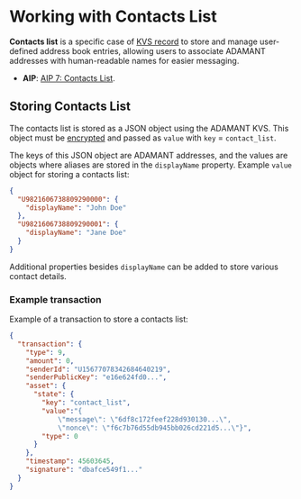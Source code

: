 # Working with Contacts List

**Contacts list** is a specific case of [KVS record](https://github.com/Adamant-im/adamant/wiki/Storing-Data-in-KVS) to store and manage user-defined address book entries, allowing users to associate ADAMANT addresses with human-readable names for easier messaging.

- **AIP**: [AIP 7: Contacts List](https://aips.adamant.im/AIPS/aip-7).

## Storing Contacts List

The contacts list is stored as a JSON object using the ADAMANT KVS. This object must be [encrypted](https://github.com/Adamant-im/adamant/wiki/Encrypting-and-Decrypting-Messages#encrypting-a-kvs-records) and passed as `value` with `key` = `contact_list`.

The keys of this JSON object are ADAMANT addresses, and the values are objects where aliases are stored in the `displayName` property. Example `value` object for storing a contacts list:

```json
{
  "U9821606738809290000": {
    "displayName": "John Doe"
  },
  "U9821606738809290001": {
    "displayName": "Jane Doe"
  }
}
```

Additional properties besides `displayName` can be added to store various contact details.

### Example transaction

Example of a transaction to store a contacts list:

```json
{
  "transaction": {
    "type": 9,
    "amount": 0,
    "senderId": "U15677078342684640219",
    "senderPublicKey": "e16e624fd0...",
    "asset": {
      "state": {
        "key": "contact_list",
        "value":"{
            \"message\": \"6df8c172feef228d930130...\",
            \"nonce\": \"f6c7b76d55db945bb026cd221d5...\"}",
        "type": 0
      }
    },
    "timestamp": 45603645,
    "signature": "dbafce549f1..."
  }
}
```
